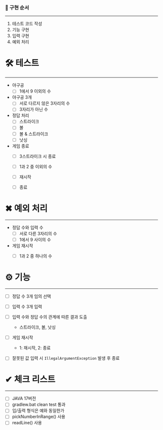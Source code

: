 ### 📌 구현 순서

---

1. 테스트 코드 작성
2. 기능 구현
3. 입력 구현
4. 예외 처리



# 🛠 테스트

---

- 야구공
  - [ ] 1에서 9 이외의 수
- 야구공 3개
  - [ ] 서로 다르지 않은 3자리의 수
  - [ ] 3자리가 아닌 수
- 정답 처리
  - [ ] 스트라이크
  - [ ] 볼
  - [ ] 볼 & 스트라이크
  - [ ] 낫싱
- 게임 종료
  - [ ] 3스트라이크 시 종료 
  - [ ] 1과 2 중 이외의 수
  - [ ] 재시작
  - [ ] 종료



# ✖ 예외 처리

---

- 정답 수와 입력 수
  - [ ] 서로 다른 3자리의 수
  - [ ] 1에서 9 사이의 수
- 게임 재시작
  - [ ] 1과 2 중 하나의 수



# ⚙ 기능

---

- [ ] 정답 수 3개 임의 선택
- [ ] 입력 수 3개 입력
- [ ] 입력 수와 정답 수의 관계에 따른 결과 도출
  - 스트라이크, 볼, 낫싱
- [ ] 게임 재시작
  - 1: 재시작, 2: 종료
- [ ] 잘못된 값 입력 시 `IllegalArgumentException` 발생 후 종료



# ✔ 체크 리스트

---

- [ ] JAVA 17버전
- [ ] gradlew.bat clean test 통과
- [ ] 입/출력 형식은 예와 동일한가
- [ ] pickNumberInRange() 사용
- [ ] readLine() 사용